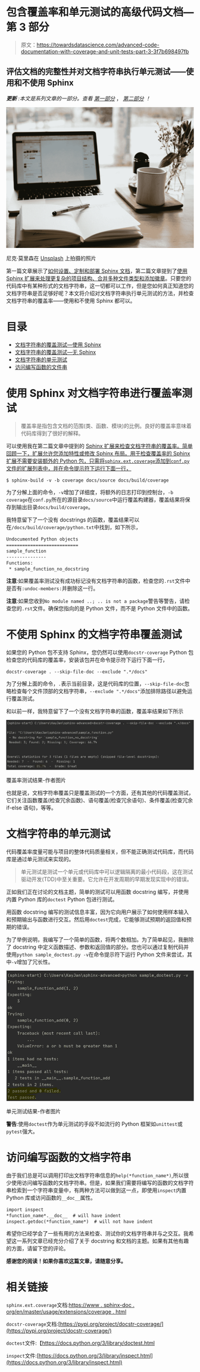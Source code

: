 # 包含覆盖率和单元测试的高级代码文档—第 3 部分

> 原文：<https://towardsdatascience.com/advanced-code-documentation-with-coverage-and-unit-tests-part-3-3f7b698497fb>

## 评估文档的完整性并对文档字符串执行单元测试——使用和不使用 Sphinx

***更新*** *:本文是系列文章的一部分。查看* [*第一部分*](/advanced-code-documentation-beyond-comments-and-docstrings-2cc5b2ace28a) ， [*第二部分*](/advanced-code-documentation-with-sphinx-part-2-32c82860a535) *！*

![](img/e421f60f4f59e29e2ec1c37f753aa772.png)

尼克·莫里森在 [Unsplash](https://unsplash.com?utm_source=medium&utm_medium=referral) 上拍摄的照片

第一篇文章展示了[如何设置、定制和部署 Sphinx 文档](/advanced-code-documentation-beyond-comments-and-docstrings-2cc5b2ace28a)，第二篇文章提到了[使用 Sphinx 扩展来处理更复杂的项目结构、合并多种文件类型和添加徽章](/advanced-code-documentation-with-sphinx-part-2-32c82860a535)。只要您的代码库中有某种形式的文档字符串，这一切都可以工作，但是您如何真正知道您的文档字符串是否足够好呢？本文将介绍对文档字符串执行单元测试的方法，并检查文档字符串的覆盖率——使用和不使用 Sphinx 都可以。

# 目录

*   [文档字符串的覆盖测试—使用 Sphinx](https://medium.com/p/3f7b698497fb/#40c6)
*   [文档字符串的覆盖测试—无 Sphinx](https://medium.com/p/3f7b698497fb/#7037)
*   [文档字符串的单元测试](https://medium.com/p/3f7b698497fb/#8e00)
*   [访问编写函数的文件串](https://medium.com/p/3f7b698497fb/#23c9)

# 使用 Sphinx 对文档字符串进行覆盖率测试

> 覆盖率是指包含文档的范围(类、函数、模块)的比例。良好的覆盖率意味着代码库得到了很好的解释。

可以使用我在第二篇文章中提到的 [Sphinx 扩展来检查文档字符串的覆盖率。简单回顾一下，扩展允许您添加特性或修改 Sphinx 布局。用于检查覆盖率的 Sphinx 扩展不需要安装额外的 Python 包，只需将`sphinx.ext.coverage`添加到`conf.py`文件的扩展列表中，并在命令提示符下运行下面一行，](/advanced-code-documentation-with-sphinx-part-2-32c82860a535)

```
$ sphinx-build -v -b coverage docs/source docs/build/coverage
```

为了分解上面的命令，`-v`增加了详细度，将额外的日志打印到控制台，`-b coverage`在`conf.py`所在的源目录`docs/source`中运行覆盖构建器，覆盖结果将保存到输出目录`docs/build/coverage`。

我特意留下了一个没有 docstrings 的函数，覆盖结果可以在`/docs/build/coverage/python.txt`中找到，如下所示，

```
Undocumented Python objects
===========================
sample_function
---------------
Functions:
 * sample_function_no_docstring
```

**注意**:如果覆盖率测试没有成功标记没有文档字符串的函数，检查您的`.rst`文件中是否有`:undoc-members:`并删除这一行。

**注意**:如果您收到`No module named ..; .. is not a package`警告等警告，请检查您的`.rst`文件。确保您指向的是 Python 文件，而不是 Python 文件中的函数。

# 不使用 Sphinx 的文档字符串覆盖测试

如果您的 Python 包不支持 Sphinx，您仍然可以使用`docstr-coverage` Python 包检查您的代码库的覆盖率，安装该包并在命令提示符下运行下面一行，

```
docstr-coverage . --skip-file-doc --exclude ".*/docs"
```

为了分解上面的命令，`.`表示当前目录，这是代码库的位置，`--skip-file-doc`忽略检查每个文件顶部的文档字符串，`--exclude ".*/docs"`添加排除路径以避免运行覆盖测试。

和以前一样，我特意留下了一个没有文档字符串的函数，覆盖率结果如下所示

![](img/158178b7d010b9fbc958ab8270c670dd.png)

覆盖率测试结果-作者图片

也就是说，文档字符串覆盖只是覆盖测试的一个方面，还有其他的代码覆盖测试，它们关注函数覆盖(检查冗余函数)、语句覆盖(检查冗余语句)、条件覆盖(检查冗余 if-else 语句)，等等。

# 文档字符串的单元测试

代码覆盖率度量可能与项目的整体代码质量相关，但不能正确测试代码库，而代码库是通过单元测试来实现的。

> 单元测试是测试一个单元或代码库中可以逻辑隔离的最小代码段，这在测试驱动开发(TDD)中至关重要。它允许在开发周期的早期发现实现中的错误。

正如我们正在讨论的文档主题，简单的测试可以用函数 docstring 编写，并使用内置 Python 库的`doctest` Python 包进行测试。

用函数 docstring 编写的测试信息丰富，因为它向用户展示了如何使用样本输入和预期输出与函数进行交互。然后用`doctest`完成，它能够测试预期的返回值和预期的错误。

为了举例说明，我编写了一个简单的函数，将两个数相加。为了简单起见，我删除了 docstring 中定义函数描述、参数和返回值的部分。您也可以通过复制代码并使用`python sample_doctest.py -v`在命令提示符下运行 Python 文件来尝试，其中`-v`增加了冗长性。

![](img/9a6c4eccb17c52e0e7516c87c048d395.png)

单元测试结果-作者图片

**警告**:使用`doctest`作为单元测试的手段不如流行的 Python 框架如`unittest`或`pytest`强大。

# 访问编写函数的文档字符串

由于我们总是可以调用打印出文档字符串信息的`help(*function_name*)`,所以很少使用访问编写函数的文档字符串。但是，如果我们需要将编写的函数的文档字符串检索到一个字符串变量中，有两种方法可以做到这一点，即使用`inspect`内置 Python 库或访问函数的`__doc__`属性。

```
import inspect
*function_name*.__doc__  # will have indent
inspect.getdoc(*function_name*)  # will not have indent
```

希望你已经学会了一些有用的方法来检查、测试你的文档字符串并与之交互。我希望这一系列文章已经充分介绍了关于 docstring 和文档的主题。如果有其他有趣的方面，请留下您的评论。

**感谢您的阅读！如果你喜欢这篇文章，请随意分享。**

# 相关链接

`sphinx.ext.coverage`文档:[https://www . sphinx-doc . org/en/master/usage/extensions/coverage . html](https://www.sphinx-doc.org/en/master/usage/extensions/coverage.html)

`docstr-coverage`文档:[https://pypi.org/project/docstr-coverage/](https://pypi.org/project/docstr-coverage/)

`doctest`文件:【https://docs.python.org/3/library/doctest.html 

`inspect`文件:[https://docs.python.org/3/library/inspect.html](https://docs.python.org/3/library/inspect.html)